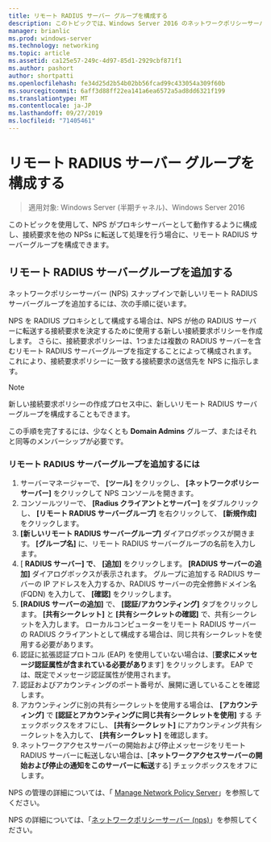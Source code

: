 ```yaml
---
title: リモート RADIUS サーバー グループを構成する
description: このトピックでは、Windows Server 2016 のネットワークポリシーサーバーでリモート RADIUS サーバーグループを構成する方法について説明します。
manager: brianlic
ms.prod: windows-server
ms.technology: networking
ms.topic: article
ms.assetid: ca125e57-249c-4d97-85d1-2929cbf871f1
ms.author: pashort
author: shortpatti
ms.openlocfilehash: fe34d25d2b54b02bb56fcad99c433054a309f60b
ms.sourcegitcommit: 6aff3d88ff22ea141a6ea6572a5ad8dd6321f199
ms.translationtype: MT
ms.contentlocale: ja-JP
ms.lasthandoff: 09/27/2019
ms.locfileid: "71405461"
---
```

# <a name="configure-remote-radius-server-groups"></a>リモート RADIUS サーバー グループを構成する

>適用対象: Windows Server (半期チャネル)、Windows Server 2016

このトピックを使用して、NPS がプロキシサーバーとして動作するように構成し、接続要求を他の NPSs に転送して処理を行う場合に、リモート RADIUS サーバーグループを構成できます。

## <a name="add-a-remote-radius-server-group"></a>リモート RADIUS サーバーグループを追加する

ネットワークポリシーサーバー (NPS) スナップインで新しいリモート RADIUS サーバーグループを追加するには、次の手順に従います。

NPS を RADIUS プロキシとして構成する場合は、NPS が他の RADIUS サーバーに転送する接続要求を決定するために使用する新しい接続要求ポリシーを作成します。 さらに、接続要求ポリシーは、1つまたは複数の RADIUS サーバーを含むリモート RADIUS サーバーグループを指定することによって構成されます。これにより、接続要求ポリシーに一致する接続要求の送信先を NPS に指示します。

>[!NOTE]
>新しい接続要求ポリシーの作成プロセス中に、新しいリモート RADIUS サーバーグループを構成することもできます。

この手順を完了するには、少なくとも **Domain Admins** グループ、またはそれと同等のメンバーシップが必要です。

### <a name="to-add-a-remote-radius-server-group"></a>リモート RADIUS サーバーグループを追加するには 

1. サーバーマネージャーで、 **[ツール]** をクリックし、 **[ネットワークポリシーサーバー]** をクリックして NPS コンソールを開きます。
2. コンソールツリーで、 **[Radius クライアントとサーバー]** をダブルクリックし、 **[リモート RADIUS サーバーグループ]** を右クリックして、 **[新規作成]** をクリックします。
3. **[新しいリモート RADIUS サーバーグループ]** ダイアログボックスが開きます。 **[グループ名]** に、リモート RADIUS サーバーグループの名前を入力します。
4. [ **RADIUS サーバー] で**、 **[追加]** をクリックします。 **[RADIUS サーバーの追加]** ダイアログボックスが表示されます。 グループに追加する RADIUS サーバーの IP アドレスを入力するか、RADIUS サーバーの完全修飾ドメイン名 \(FQDN\) を入力して、 **[確認]** をクリックします。
5. **[RADIUS サーバーの追加]** で、 **[認証/アカウンティング]** タブをクリックします。 **[共有シークレット]** と **[共有シークレットの確認]** で、共有シークレットを入力します。 ローカルコンピューターをリモート RADIUS サーバーの RADIUS クライアントとして構成する場合は、同じ共有シークレットを使用する必要があります。
6. 認証に拡張認証プロトコル (EAP) を使用していない場合は、[**要求にメッセージ認証属性が含まれている必要があり**ます] をクリックします。 EAP では、既定でメッセージ認証属性が使用されます。
7. 認証およびアカウンティングのポート番号が、展開に適していることを確認します。
8. アカウンティングに別の共有シークレットを使用する場合は、 **[アカウンティング]** で **[認証とアカウンティングに同じ共有シークレットを使用]** する チェックボックスをオフにし、 **[共有シークレット]** にアカウンティング共有シークレットを入力して、 **[共有シークレット]** を確認します。
9. ネットワークアクセスサーバーの開始および停止メッセージをリモート RADIUS サーバーに転送しない場合は、[**ネットワークアクセスサーバーの開始および停止の通知をこのサーバーに転送**する] チェックボックスをオフにします。

NPS の管理の詳細については、「 [Manage Network Policy Server](nps-manage-top.md)」を参照してください。

NPS の詳細については、「[ネットワークポリシーサーバー (nps)](nps-top.md)」を参照してください。

